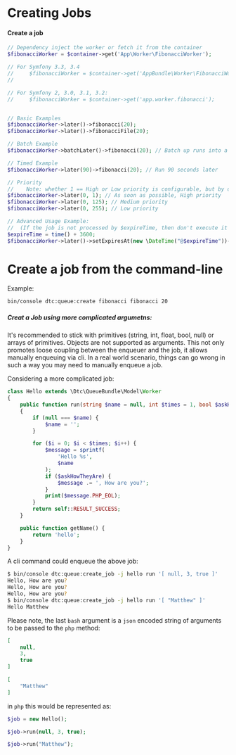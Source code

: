 # Creating Jobs

#### Create a job

```php
// Dependency inject the worker or fetch it from the container
$fibonacciWorker = $container->get('App\Worker\FibonacciWorker');

// For Symfony 3.3, 3.4
//     $fibonacciWorker = $container->get('AppBundle\Worker\FibonacciWorker');
//

// For Symfony 2, 3.0, 3.1, 3.2:
//     $fibonacciWorker = $container->get('app.worker.fibonacci');


// Basic Examples
$fibonacciWorker->later()->fibonacci(20);
$fibonacciWorker->later()->fibonacciFile(20);

// Batch Example
$fibonacciWorker->batchLater()->fibonacci(20); // Batch up runs into a single run

// Timed Example
$fibonacciWorker->later(90)->fibonacci(20); // Run 90 seconds later

// Priority
//    Note: whether 1 == High or Low priority is configurable, but by default it is High
$fibonacciWorker->later(0, 1); // As soon as possible, High priority
$fibonacciWorker->later(0, 125); // Medium priority
$fibonacciWorker->later(0, 255); // Low priority

// Advanced Usage Example:
//  (If the job is not processed by $expireTime, then don't execute it ever...)
$expireTime = time() + 3600;
$fibonacciWorker->later()->setExpiresAt(new \DateTime("@$expireTime"))->fibonacci(20); // Must be run within the hour or not at all
```

# Create a job from the command-line

Example:
```bash
bin/console dtc:queue:create fibonacci fibonacci 20
```

##### Creat a Job using more complicated argumetns:

It's recommended to stick with primitives (string, int, float, bool, null) or arrays of primitives. Objects are not
supported as arguments. This not only promotes loose coupling between the enqueuer and the job, it allows manually
enqueuing via cli. In a real world scenario, things can go wrong in such a way you may need to manually enqueue a job.

Considering a more complicated job:

```php
class Hello extends \Dtc\QueueBundle\Model\Worker
{
    public function run(string $name = null, int $times = 1, bool $askHowTheyAre = false): int
    {
        if (null === $name) {
            $name = '';
        }

        for ($i = 0; $i < $times; $i++) {
            $message = sprintf(
                'Hello %s',
                $name
            );
            if ($askHowTheyAre) {
                $message .= ', How are you?';
            }
            print($message.PHP_EOL);
        }
        return self::RESULT_SUCCESS;
    }

    public function getName() {
        return 'hello';
    }
}
```

A cli command could enqueue the above job:

```bash
$ bin/console dtc:queue:create_job -j hello run '[ null, 3, true ]'
Hello, How are you?
Hello, How are you?
Hello, How are you?
$ bin/console dtc:queue:create_job -j hello run '[ "Matthew" ]'
Hello Matthew
```

Please note, the last `bash` argument is a `json` encoded string of arguments to be passed to the `php` method:

```json
[
    null,
    3,
    true
]
```

```json
[
    "Matthew"
]
```

in `php` this would be represented as:

```php
$job = new Hello();

$job->run(null, 3, true);

$job->run("Matthew");
```

